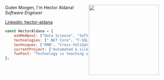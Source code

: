 Guten Morgen, I'm Hector Aldana! 
<img align='right' src="https://user-images.githubusercontent.com/48191716/113464872-edc43580-93fd-11eb-8113-8e59b30ab88d.png" width="230">
<em>Software Engineer</em>

[Linkedin: hector-aldana](https://www.linkedin.com/in/hector-aldana/)

```javascript
const HectorAldana = {
    askMeAbout: ["Data Science", "Software Engineering", "Systems Engineering","Full Stack Development"],
    technologies: [".NET Core", "T-SQL", "R", "Python"],
    techniques: ["KNN", "Cross-Validation", "Logistic Regression", "Linear Regression", "Decision Trees", "Support Vector Classifiers", "Artificial Neural Networks"],
    currentProject: ["Automated & silent printing of Certificates of Analysis for QA and Customers", "Interfacing Palletizer to SAP via http post w/JSON"],
    funFact: "Technology is teaching us to be human again. –S. Mainwaring"
};
```


